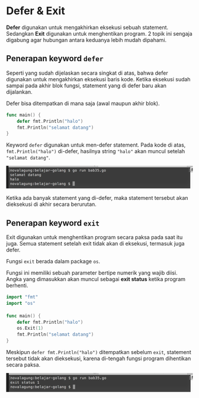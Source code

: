 # Defer & Exit

**Defer** digunakan untuk mengakhirkan eksekusi sebuah statement. Sedangkan **Exit** digunakan untuk menghentikan program. 2 topik ini sengaja digabung agar hubungan antara keduanya lebih mudah dipahami.

## Penerapan keyword `defer`

Seperti yang sudah dijelaskan secara singkat di atas, bahwa defer digunakan untuk mengakhirkan eksekusi baris kode. Ketika eksekusi sudah sampai pada akhir blok fungsi, statement yang di defer baru akan dijalankan.

Defer bisa ditempatkan di mana saja (awal maupun akhir blok).

```go
func main() {
    defer fmt.Println("halo")
    fmt.Println("selamat datang")
}
```

Keyword `defer` digunakan untuk men-defer statement. Pada kode di atas, `fmt.Println("halo")` di-defer, hasilnya string `"halo"` akan muncul setelah `"selamat datang"`.

![Penerapan `defer`](images/35_1_defer.png)

Ketika ada banyak statement yang di-defer, maka statement tersebut akan dieksekusi di akhir secara berurutan.

## Penerapan keyword `exit`

Exit digunakan untuk menghentikan program secara paksa pada saat itu juga. Semua statement setelah exit tidak akan di eksekusi, termasuk juga defer.

Fungsi `exit` berada dalam package `os`.

Fungsi ini memiliki sebuah parameter bertipe numerik yang wajib diisi. Angka yang dimasukkan akan muncul sebagai **exit status** ketika program berhenti.

```go
import "fmt"
import "os"

func main() {
    defer fmt.Println("halo")
    os.Exit(1)
    fmt.Println("selamat datang")
}
```

Meskipun `defer fmt.Println("halo")` ditempatkan sebelum `exit`, statement tersebut tidak akan dieksekusi, karena di-tengah fungsi program dihentikan secara paksa.

![Penerapan `exit`](images/35_2_exit.png)
